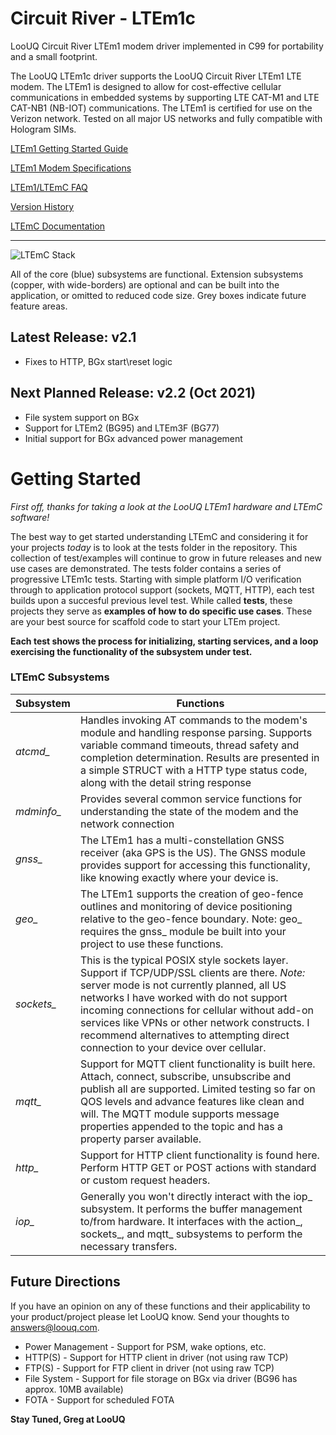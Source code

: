 # Circuit River - LTEm1c 

LooUQ Circuit River
LTEm1 modem driver implemented in C99 for portability and a small footprint.


The LooUQ LTEm1c driver supports the LooUQ Circuit River LTEm1 LTE modem. The LTEm1 is designed to allow for cost-effective cellular communications in embedded systems by supporting LTE CAT-M1 and LTE CAT-NB1 (NB-IOT) communications. The LTEm1 is certified for use on the Verizon network. Tested on all major US networks and fully compatible with Hologram SIMs.

[LTEm1 Getting Started Guide](https://answers.loouq.com/en/support/solutions/articles/43000605438-ltem1-cellular-modem-starting-at-the-beginning)

[LTEm1 Modem Specifications](https://loouq.github.io/resources/CR-LTEM1_DataSheet.pdf)

[LTEm1/LTEmC FAQ](https://github.com/LooUQ/CircuitRiver-LTEmC/blob/master/LTEm1-FAQ.md)

[Version History](https://github.com/LooUQ/CircuitRiver-LTEmC/blob/master/version-history.md)

[LTEmC Documentation](https://loouq.github.io/sites/ltemc_doxy/html/index.html)

----
![LTEmC Stack](https://github.com/LooUQ/CircuitRiver-LTEmC/blob/master/LTEmC%20Stack.png)

All of the core (blue) subsystems are functional. Extension subsystems (copper, with wide-borders) are optional and can be built into the application, or omitted to reduced code size. Grey boxes indicate future feature areas. 

## Latest Release: v2.1
* Fixes to HTTP, BGx start\reset logic

## Next Planned Release: v2.2 (Oct 2021)
* File system support on BGx
* Support for LTEm2 (BG95) and LTEm3F (BG77)
* Initial support for BGx advanced power management


# Getting Started
*First off, thanks for taking a look at the LooUQ LTEm1 hardware and LTEmC software!*

The best way to get started understanding LTEmC and considering it for your projects *today* is to look at the tests folder in the repository. This collection of test/examples will continue to grow in future releases and new use cases are demonstrated. The tests folder contains a series of progressive LTEm1c tests. Starting with simple platform I/O verification through to application protocol support (sockets, MQTT, HTTP), each test builds upon a succesful previous level test. While called **tests**, these projects they serve as **examples of how to do specific use cases**. These are your best source for scaffold code to start your LTEm project.

**Each test shows the process for initializing, starting services, and a loop exercising the functionality of the subsystem under test.**


### LTEmC Subsystems
| Subsystem | Functions |
| ---------  | --------- |
| *atcmd_* | Handles invoking AT commands to the modem's module and handling response parsing. Supports variable command timeouts, thread safety and completion determination. Results are presented in a simple STRUCT with a HTTP type status code, along with the detail string response  |
| *mdminfo_* | Provides several common service functions for understanding the state of the modem and the network connection |
| *gnss_* | The LTEm1 has a multi-constellation GNSS receiver (aka GPS is the US). The GNSS module provides support for accessing this functionality, like knowing exactly where your device is. |
| *geo_* | The LTEm1 supports the creation of geo-fence outlines and monitoring of device positioning relative to the geo-fence boundary. Note: geo_ requires the gnss_ module be built into your project to use these functions. |
| *sockets_* | This is the typical POSIX style sockets layer. Support if TCP/UDP/SSL clients are there. *Note:* server mode is not currently planned, all US networks I have worked with do not support incoming connections for cellular without add-on services like VPNs or other network constructs. I recommend alternatives to attempting direct connection to your device over cellular. |
| *mqtt_* | Support for MQTT client functionality is built here. Attach, connect, subscribe, unsubscribe and publish all are supported. Limited testing so far on QOS levels and advance features like clean and will. The MQTT module supports message properties appended to the topic and has a property parser available. |
| *http_* | Support for HTTP client functionality is found here. Perform HTTP GET or POST actions with standard or custom request headers. |
| *iop_* | Generally you won't directly interact with the iop_ subsystem. It performs the buffer management to/from hardware. It interfaces with the action_, sockets_, and mqtt_ subsystems to perform the necessary transfers.


## Future Directions
If you have an opinion on any of these functions and their applicability to your product/project please let LooUQ know. Send your thoughts to answers@loouq.com.
* Power Management - Support for PSM, wake options, etc.
* HTTP(S) - Support for HTTP client in driver (not using raw TCP)
* FTP(S) - Support for FTP client in driver (not using raw TCP)
* File System - Support for file storage on BGx via driver (BG96 has approx. 10MB available)
* FOTA - Support for scheduled FOTA 

**Stay Tuned, Greg at LooUQ**
